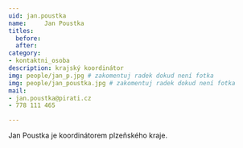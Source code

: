```yaml
---
uid: jan.poustka
name:     Jan Poustka
titles:
  before:
  after:
category:
- kontaktni_osoba
description: krajský koordinátor
img: people/jan_p.jpg # zakomentuj radek dokud není fotka
img: people/jan_poustka.jpg # zakomentuj radek dokud není fotka
mail:
- jan.poustka@pirati.cz
- 778 111 465

---
```


Jan Poustka je koordinátorem plzeňského kraje.

